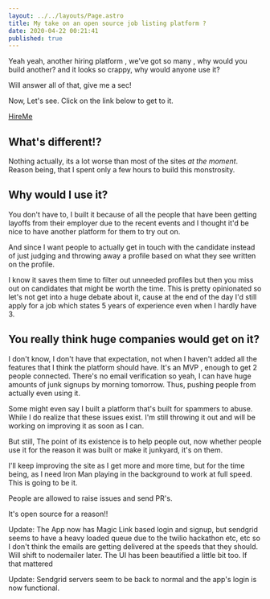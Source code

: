 ```yaml
---
layout: ../../layouts/Page.astro
title: My take on an open source job listing platform ?
date: 2020-04-22 00:21:41
published: true
---
```


Yeah yeah, another hiring platform , we've got so many , why would you build another? and it looks so crappy, why would anyone use it?

Will answer all of that, give me a sec!

Now, Let's see. Click on the link below to get to it.

[HireMe](https://hireme.barelyhuman.dev/)

## What's different!?

Nothing actually, its a lot worse than most of the sites _at the moment_.
Reason being, that I spent only a few hours to build this monstrosity.

## Why would I use it?

You don't have to, I built it because of all the people that have been getting layoffs from their employer due to the recent events and I thought it'd be nice to have another platform for them to try out on.

And since I want people to actually get in touch with the candidate instead of just judging and throwing away a profile based on what they see written on the profile.

I know it saves them time to filter out unneeded profiles but then you miss out on candidates that might be worth the time. This is pretty opinionated so let's not get into a huge debate about it, cause at the end of the day I'd still apply for a job which states 5 years of experience even when I hardly have 3.

## You really think huge companies would get on it?

I don't know, I don't have that expectation, not when I haven't added all the features that I think the platform should have. It's an MVP , enough to get 2 people connected. There's no email verification so yeah, I can have huge amounts of junk signups by morning tomorrow. Thus, pushing people from actually even using it.

Some might even say I built a platform that's built for spammers to abuse. While I do realize that these issues exist. I'm still throwing it out and will be working on improving it as soon as I can.

But still,
The point of its existence is to help people out, now whether people use it for the reason it was built or make it junkyard, it's on them.

I'll keep improving the site as I get more and more time, but for the time being, as I need Iron Man playing in the background to work at full speed. This is going to be it.

People are allowed to raise issues and send PR's.

It's open source for a reason!!

Update: The App now has Magic Link based login and signup, but sendgrid seems to have a heavy loaded queue due to the twilio hackathon etc, etc so I don't think the emails are getting delivered at the speeds that they should.
Will shift to nodemailer later. The UI has been beautified a little bit too. If that mattered

Update: Sendgrid servers seem to be back to normal and the app's login is now functional.

